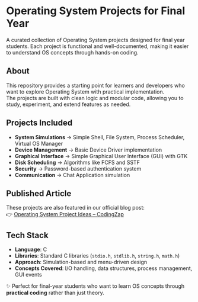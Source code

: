 # Operating System Projects for Final Year

A curated collection of Operating System projects designed for final year students. Each project is functional and well-documented, making it easier to understand OS concepts through hands-on coding.

## About
This repository provides a starting point for learners and developers who want to explore Operating System with practical implementation.  
The projects are built with clean logic and modular code, allowing you to study, experiment, and extend features as needed.

## Projects Included
- **System Simulations** → Simple Shell, File System, Process Scheduler, Virtual OS Manager  
- **Device Management** → Basic Device Driver implementation  
- **Graphical Interface** → Simple Graphical User Interface (GUI) with GTK  
- **Disk Scheduling** → Algorithms like FCFS and SSTF  
- **Security** → Password-based authentication system  
- **Communication** → Chat Application simulation  

## Published Article
These projects are also featured in our official blog post:  
👉 [Operating System Project Ideas – CodingZap](https://codingzap.com/operating-system-projects/)

## Tech Stack
- **Language**: C  
- **Libraries**: Standard C libraries (`stdio.h`, `stdlib.h`, `string.h`, `math.h`)  
- **Approach**: Simulation-based and menu-driven design  
- **Concepts Covered**: I/O handling, data structures, process management, GUI events  


✨ Perfect for final-year students who want to learn OS concepts through **practical coding** rather than just theory.
